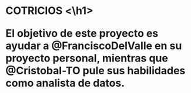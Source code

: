 <h1> COTRICIOS <\h1>

El objetivo de este proyecto es ayudar a @FranciscoDelValle en su proyecto personal, mientras que @Cristobal-TO pule sus habilidades como analista de datos. 
